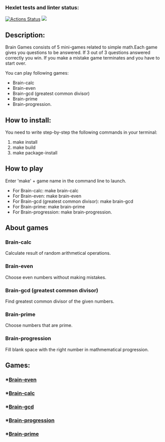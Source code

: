 ### Hexlet tests and linter status:
[![Actions Status](https://github.com/Nick1tos/python-project-49/workflows/hexlet-check/badge.svg)](https://github.com/Nick1tos/python-project-49/actions)
<a href="https://codeclimate.com/github/Nick1tos/python-project-49/maintainability"><img src="https://api.codeclimate.com/v1/badges/aadc353950375c4fea8d/maintainability" /></a>


## Description:

Brain Games consists of 5 mini-games related to simple math.Each game gives you questions to be answered. 
If 3 out of 3 questions answered correctly you win. If you make a mistake game terminates and you have to start over. 

You can play following games:

* Brain-calc
* Brain-even
* Brain-gcd (greatest common divisor)
* Brain-prime
* Brain-progression.

## How to install:

You need to write step-by-step the following commands in your terminal:
1. make install
2. make build
3. make package-install

## How to play

Enter 'make' + game name in the command line to launch.
* For Brain-calc: make brain-calc
* For Brain-even: make brain-even
* For Brain-gcd (greatest common divisor): make brain-gcd
* For Brain-prime: make brain-prime
* For Brain-progression: make brain-progression.
## About games
### Brain-calc
Calculate result of random arithmetical operations.
### Brain-even
Choose even numbers without making mistakes.
### Brain-gcd (greatest common divisor)
Find greatest common divisor of the given numbers.
### Brain-prime
Choose numbers that are prime.
### Brain-progression
Fill blank space with the right number in mathmematical progression.


## Games:
### *[Brain-even](https://asciinema.org/a/wlJumQWM5WBTgV4RYZH3DBtCm)

### *[Brain-calc](https://asciinema.org/a/PdNo1wONxWkwqG6RPyzTr35ng)

### *[Brain-gcd](https://asciinema.org/a/A7yBNuHNgSrKmiUKR4M8ew3D5)

### *[Brain-progression](https://asciinema.org/a/r9kGAWG5PSXLwjbmFqt7p2jxt)

### *[Brain-prime](https://asciinema.org/a/VmUiGTqYYgL2xUklIHTkgxgAj)